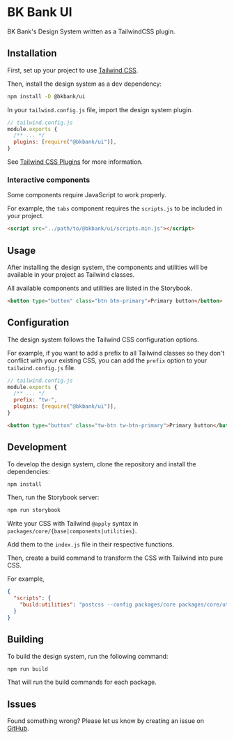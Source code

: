 # BK Bank UI

BK Bank's Design System written as a TailwindCSS plugin.

## Installation

First, set up your project to use [Tailwind CSS](https://tailwindcss.com/docs/installation).

Then, install the design system as a dev dependency:

```bash
npm install -D @bkbank/ui
```

In your `tailwind.config.js` file, import the design system plugin.

```js
// tailwind.config.js
module.exports {
  /** ... */
  plugins: [require("@bkbank/ui")],
}
```

See [Tailwind CSS Plugins](https://tailwindcss.com/docs/plugins) for more information.

### Interactive components

Some components require JavaScript to work properly.

For example, the `tabs` component requires the `scripts.js` to be included in your project.

```html
<script src="../path/to/@bkbank/ui/scripts.min.js"></script>
```

## Usage

After installing the design system, the components and utilities will be available in your project as Tailwind classes.

All available components and utilities are listed in the Storybook.

```html
<button type="button" class="btn btn-primary">Primary button</button>
```

## Configuration

The design system follows the Tailwind CSS configuration options.

For example, if you want to add a prefix to all Tailwind classes so they don't conflict with your existing CSS, you can add the `prefix` option to your `tailwind.config.js` file.

```js
// tailwind.config.js
module.exports {
  /** ... */
  prefix: "tw-",
  plugins: [require("@bkbank/ui")],
}
```

```html
<button type="button" class="tw-btn tw-btn-primary">Primary button</button>
```

## Development

To develop the design system, clone the repository and install the dependencies:

```bash
npm install
```

Then, run the Storybook server:

```bash
npm run storybook
```

Write your CSS with Tailwind `@apply` syntax in `packages/core/{base|components|utilities}`.

Add them to the `index.js` file in their respective functions.

Then, create a build command to transform the CSS with Tailwind into pure CSS.

For example,

```json
{
  "scripts": {
    "build:utilities": "postcss --config packages/core packages/core/utilities/index.css -o dist/utilities.css"
  }
}
```

## Building

To build the design system, run the following command:

```bash
npm run build
```

That will run the build commands for each package.

## Issues

Found something wrong? Please let us know by creating an issue on [GitHub](https://github.com/jvzaniolo/bkbank-ui/issues).
